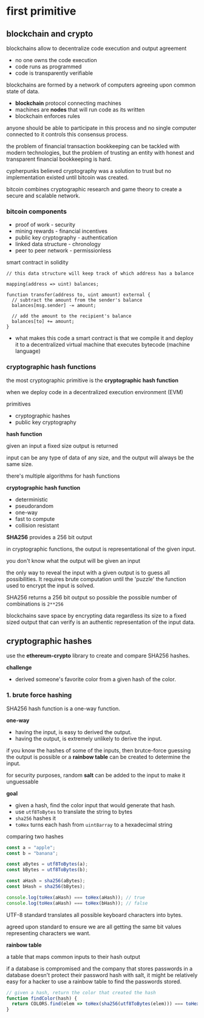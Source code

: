 # first primitive

## blockchain and crypto

blockchains allow to decentralize code execution and output agreement

- no one owns the code execution
- code runs as programmed
- code is transparently verifiable

blockchains are formed by a network of computers agreeing upon common state of data.

- **blockchain** protocol connecting machines
- machines are **nodes** that will run code as its written
- blockchain enforces rules

anyone should be able to participate in this process and no single computer connected to it controls this consensus process.

the problem of financial transaction bookkeeping can be tackled with modern technologies, but the problem of trusting an entity with honest and transparent financial bookkeeping is hard.

cypherpunks believed cryptography was a solution to trust but no implementation existed until bitcoin was created.

bitcoin combines cryptographic research and game theory to create a secure and scalable network.

### bitcoin components

- proof of work - security
- mining rewards - financial incentives
- public key cryptography - authentication
- linked data structure - chronology
- peer to peer network - permissionless

smart contract in solidity

```
// this data structure will keep track of which address has a balance

mapping(address => uint) balances;

function transfer(address to, uint amount) external {
  // subtract the amount from the sender's balance
  balances[msg.sender] -= amount;

  // add the amount to the recipient's balance
  balances[to] += amount;
}
```

- what makes this code a smart contract is that we compile it and deploy it to a decentralized virtual machine that executes bytecode (machine language)

### cryptographic hash functions

the most cryptographic primitive is the **cryptographic hash function**

when we deploy code in a decentralized execution environment (EVM)

primitives
- cryptographic hashes
- public key cryptography

**hash function**

given an input a fixed size output is returned

input can be any type of data of any size, and the output will always be the same size.

there's multiple algorithms for hash functions

**cryptographic hash function**

- deterministic
- pseudorandom
- one-way
- fast to compute
- collision resistant

**SHA256** provides a 256 bit output

in cryptographic functions, the output is representational of the given input. 

you don't know what the output will be given an input

the only way to reveal the input with a given output is to guess all possibilities. It requires brute computation until the 'puzzle' the function used to encrypt the input is solved.

SHA256 returns a 256 bit output so possible the possible number of combinations is `2**256`

blockchains save space by encrypting data regardless its size to a fixed sized output that can verify is an authentic representation of the input data.

## cryptographic hashes

use the **ethereum-crypto** library to create and compare SHA256 hashes.

**challenge**
- derived someone's favorite color from a given hash of the color.

### 1. brute force hashing

SHA256 hash function is a one-way function.

**one-way** 

- having the input, is easy to derived the output.
- having the output, is extremely unlikely to derive the input.

if you know the hashes of some of the inputs, then brutce-force guessing the output is possible or a **rainbow table** can be created to determine the input.

for security purposes, random **salt** can be added to the input to make it unguessable

**goal**
- given a hash, find the color input that would generate that hash.
- use `utf8ToBytes` to translate the string to bytes
- `sha256` hashes it
- `toHex` turns each hash from `uint8array` to a hexadecimal string

comparing two hashes
```js
const a = "apple";
const b = "banana";

const aBytes = utf8ToBytes(a);
const bBytes = utf8ToBytes(b);

const aHash = sha256(aBytes);
const bHash = sha256(bBytes);

console.log(toHex(aHash) === toHex(aHash)); // true
console.log(toHex(aHash) === toHex(bHash)); // false
```

UTF-8 standard translates all possible keyboard characters into bytes.

agreed upon standard to ensure we are all getting the same bit values representing characters we want.

**rainbow table**

a table that maps common inputs to their hash output

if a database is compromised and the company that stores passwords in a database doesn't protect their password hash with salt, it might be relatively easy for a hacker to use a rainbow table to find the passwords stored.

```js
// given a hash, return the color that created the hash
function findColor(hash) {
  return COLORS.find(elem => toHex(sha256(utf8ToBytes(elem))) === toHex(hash));
}
```
